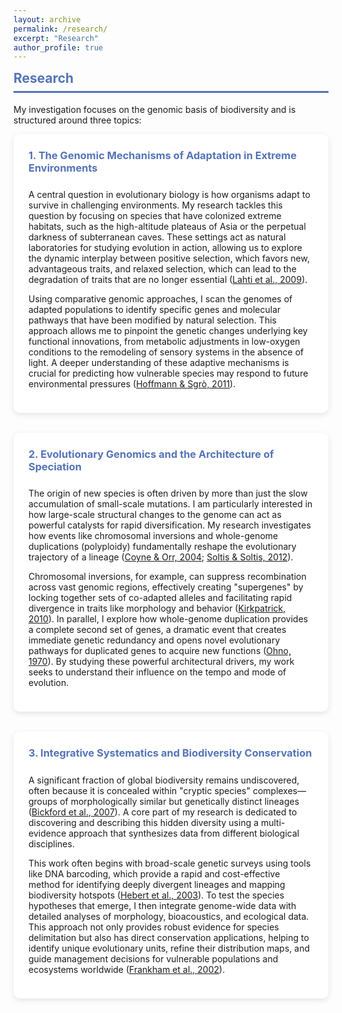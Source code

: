 ```yaml
---
layout: archive
permalink: /research/
excerpt: "Research"
author_profile: true
---
```


<style>
.topic-box {
  background: white;
  border-radius: 10px;
  box-shadow: 0 3px 10px rgba(0,0,0,0.1);
  padding: 1.5rem;
  margin-bottom: 2rem;
}
.topic-box h3 {
  color: #5474B8;
  margin-top: 0;
  padding-bottom: 0.5rem;
}
</style>

<div class="section-card">
  <h2 style="color: #5474B8; border-bottom: 3px solid #5474B8; padding-bottom: 0.5rem; margin-top: 0.5rem;">Research</h2>
  <p>My investigation focuses on the genomic basis of biodiversity and is structured around three topics:</p>

  <div class="topic-box">
    <h3>1. The Genomic Mechanisms of Adaptation in Extreme Environments</h3>
    <p>A central question in evolutionary biology is how organisms adapt to survive in challenging environments. My research tackles this question by focusing on species that have colonized extreme habitats, such as the high-altitude plateaus of Asia or the perpetual darkness of subterranean caves. These settings act as natural laboratories for studying evolution in action, allowing us to explore the dynamic interplay between positive selection, which favors new, advantageous traits, and relaxed selection, which can lead to the degradation of traits that are no longer essential (<a href="https://pubmed.ncbi.nlm.nih.gov/19500875/" target="_blank">Lahti et al., 2009</a>).</p>
    <p>Using comparative genomic approaches, I scan the genomes of adapted populations to identify specific genes and molecular pathways that have been modified by natural selection. This approach allows me to pinpoint the genetic changes underlying key functional innovations, from metabolic adjustments in low-oxygen conditions to the remodeling of sensory systems in the absence of light. A deeper understanding of these adaptive mechanisms is crucial for predicting how vulnerable species may respond to future environmental pressures (<a href="https://pubmed.ncbi.nlm.nih.gov/21350480/" target="_blank">Hoffmann & Sgrò, 2011</a>).</p>
  </div>

  <div class="topic-box">
    <h3>2. Evolutionary Genomics and the Architecture of Speciation</h3>
    <p>The origin of new species is often driven by more than just the slow accumulation of small-scale mutations. I am particularly interested in how large-scale structural changes to the genome can act as powerful catalysts for rapid diversification. My research investigates how events like chromosomal inversions and whole-genome duplications (polyploidy) fundamentally reshape the evolutionary trajectory of a lineage (<a href="https://global.oup.com/academic/product/speciation-9780878930890?cc=hk&lang=en&" target="_blank">Coyne & Orr, 2004</a>; <a href="https://link.springer.com/book/10.1007/978-3-642-31442-1" target="_blank">Soltis & Soltis, 2012</a>).</p>
    <p>Chromosomal inversions, for example, can suppress recombination across vast genomic regions, effectively creating "supergenes" by locking together sets of co-adapted alleles and facilitating rapid divergence in traits like morphology and behavior (<a href="https://pubmed.ncbi.nlm.nih.gov/20927412/" target="_blank">Kirkpatrick, 2010</a>). In parallel, I explore how whole-genome duplication provides a complete second set of genes, a dramatic event that creates immediate genetic redundancy and opens novel evolutionary pathways for duplicated genes to acquire new functions (<a href="https://link.springer.com/book/10.1007/978-3-642-86659-3" target="_blank">Ohno, 1970</a>). By studying these powerful architectural drivers, my work seeks to understand their influence on the tempo and mode of evolution.</p>
   </div>

  <div class="topic-box">
    <h3>3. Integrative Systematics and Biodiversity Conservation</h3>
    <p>A significant fraction of global biodiversity remains undiscovered, often because it is concealed within "cryptic species" complexes—groups of morphologically similar but genetically distinct lineages (<a href="https://pubmed.ncbi.nlm.nih.gov/17129636/" target="_blank">Bickford et al., 2007</a>). A core part of my research is dedicated to discovering and describing this hidden diversity using a multi-evidence approach that synthesizes data from different biological disciplines.</p>
    <p>This work often begins with broad-scale genetic surveys using tools like DNA barcoding, which provide a rapid and cost-effective method for identifying deeply divergent lineages and mapping biodiversity hotspots (<a href="https://pubmed.ncbi.nlm.nih.gov/12614582/" target="_blank">Hebert et al., 2003</a>). To test the species hypotheses that emerge, I then integrate genome-wide data with detailed analyses of morphology, bioacoustics, and ecological data. This approach not only provides robust evidence for species delimitation but also has direct conservation applications, helping to identify unique evolutionary units, refine their distribution maps, and guide management decisions for vulnerable populations and ecosystems worldwide (<a href="https://www.cambridge.org/highereducation/books/introduction-to-conservation-genetics/696B4E558C93F7FBF9C33D6358EA7425#overview" target="_blank">Frankham et al., 2002</a>).</p>
  </div>
  
</div>
